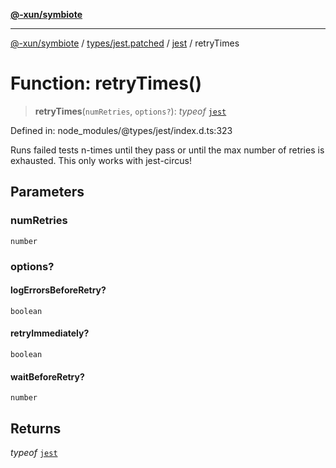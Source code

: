 [**@-xun/symbiote**](../../../../../README.md)

***

[@-xun/symbiote](../../../../../README.md) / [types/jest.patched](../../../README.md) / [jest](../README.md) / retryTimes

# Function: retryTimes()

> **retryTimes**(`numRetries`, `options?`): *typeof* [`jest`](../README.md)

Defined in: node\_modules/@types/jest/index.d.ts:323

Runs failed tests n-times until they pass or until the max number of retries is exhausted.
This only works with jest-circus!

## Parameters

### numRetries

`number`

### options?

#### logErrorsBeforeRetry?

`boolean`

#### retryImmediately?

`boolean`

#### waitBeforeRetry?

`number`

## Returns

*typeof* [`jest`](../README.md)
